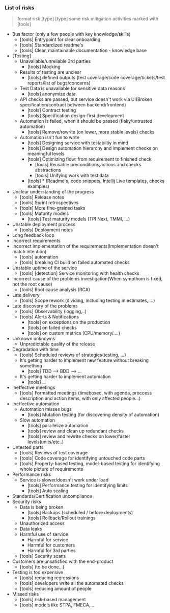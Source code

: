 ### List of risks

> format risk [type] [type]
> some risk mitigation activities marked with [tools]


- Bus factor (only a few people with key knowledge/skills)
    - [tools] Entrypoint for clear onboarding
    - [tools] Standardized readme's
    - [tools] Clear, maintainable documentation - knowledge base
- [Testing]
    - Unavaliable/unreliable 3rd parties
        - [tools] Mocking
    - Results of testing are unclear
        - [tools] defined outputs (test coverage/code coverage/tickets/test reports/list of bugs/concerns)
    - Test Data is unavaliable for sensitive data reasons
        - [tools] anonymize data
    - API checks are passed, but service doesn't work via UI(Broken specification/contract between backend/frontend)
        - [tools] Contract testing
        - [tools] Specification design-first development
    - Automation is failed, when it should be passed (flaky/untrusted automation)
        - [tools] Remove/rewrite (on lower, more stable levels) checks
    - Automation isn't fun to write
        - [tools] Designing service with testabiltiy in mind
        - [tools] Design automation hierarchy and implement checks on meaningful levels
        - [tools] Optimizing flow: from requirement to  finished check
            - [tools] Reusable preconditions,actions and checks abstractions
            - [tools] Unifying  work with test data
        - [tools] * (Readme's, code snippets, Intellij Live templates, checks examples)
- Unclear understanding of the progress
    - [tools] Release notes
    - [tools] Sprint retrospectives
    - [tools] More fine-grained tasks
    - [tools] Maturity models
        - [tools] Test maturity models (TPI Next, TMMI, ...)
- Unstable deployment process
    - [tools] Deployment notes
- Long feedback loop
- Incorrect requirements
- Incorrect implementation of the requirements(Implementation doesn't match intention)
    - [tools] automation
    - [tools] breaking CI build on failed automated checks
- Unstable uptime of the service
    - [tools] [detection] Service monitoring  with health checks
- Incorrect cause of the problems investigation(When sympthom is fixed, not the root cause) 
    - [tools] Root cause analysis (RCA)
- Late delivery
    - [tools] Scope rework (dividing, including testing in estimates,....)
- Late discovery of the problems
    - [tools] Observability (logging,..)
    - [tools] Alerts & Notifications
        - [tools] on exceptions on the production
        - [tools] on failed checks
        - [tools] on custom metrics (CPU/memory/....)
- Unknown unknowns
    - Unpredictable quality of the release
- Degradation with time
    - [tools] Scheduled reviews of strategies(testing, ...)
    - It's getting harder to implement new feature without breaking something
        - [tools] TDD --> BDD --> ...
    - It's getting harder to implement automation
        - [tools] ...
- Ineffective meetings
    - [tools] Formatted meetings (timeboxed, with agenda, proccess description and action items, with only affected people...)
- Ineffective automation
    - Automation misses bugs
        - [tools] Mutation testing (for discovering  density of automation)
    - Slow automation
        - [tools] parallelize automation 
        - [tools] review and clean up redundant checks
        - [tools] review and rewrite checks on lower/faster levels(units/etc..)
- Untested parts
    - [tools] Reviews of test coverage
    - [tools] Code coverage for identifying untouched code parts
    - [tools] Property-based testing, model-based testing  for identifying  whole picture of requirements
- Performance risks
    - Service is slower/doesn't work under load
        - [tools] Performance testing for identifying limits
        - [tools] Auto scaling
- Standards/Certification uncompliance 
- Security risks
    - Data is being broken
        - [tools] Backups (scheduled / before deployments)
        - [tools] Rollback/Rollout trainings
    - Unauthorized access
    - Data leaks
    - Harmful use of service
        - Harmful for service
        - Harmful for customers
        - Harmful for 3rd parties
    - [tools] Security scans
- Customers are unsatisfied with the end-product
    - [tools]  (to be done...)
- Testing is too expensive
    - [tools]  reducing regressions
    - [tools]  developers write all the automated checks
    - [tools]  reducing amount of people
- Missed risks
    - [tools] risk-based management
    - [tools] models like STPA, FMECA,...